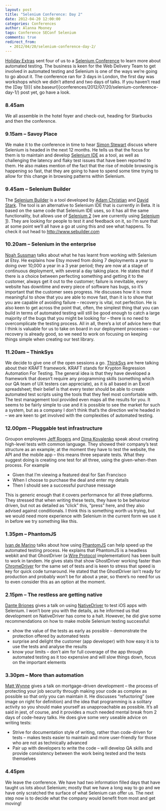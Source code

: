 ```yaml
---
layout: post
title: "Selenium Conference: Day 2"
date: 2012-04-20 12:00:00
categories: Conferences
author: Alanna Mooney
tags: Conference SEConf Selenium
comments: true
redirect_from:
  - 2012/04/20/selenium-conference-day-2/
---
```


[Holiday Extras](http://www.holidayextras.co.uk) sent four of us to a [Selenium Conference](http://seleniumconf.org/) to learn more about automated testing. The business is keen for the Web Delivery Team to get involved in automated testing and Selenium is one of the ways we’re going to go about it. The conference ran for 3 days in London, the first day was workshops which we didn’t attend and two days of talks. If you haven’t read the [Day 1]({{ site.baseurl}}conferences/2012/07/20/selenium-conference-day-1/) post yet, go have a look.


### 8.45am
We all assemble in the hotel foyer and check-out, heading for Starbucks and then the conference.

### 9.15am – Savoy Place
We make it to the conference in time to hear [Simon Stewart](https://twitter.com/shs96c) discuss where Selenium is headed in the next 12 months. He tells us that the focus for them is to maintain and develop [Selenium IDE](http://docs.seleniumhq.org/docs/02_selenium_ide.jsp) as a tool, as well as challenging the latency and flaky test issues that have been reported to them. He also makes mention of the fact that the rise of mobile browsing is happening so fast, that they are going to have to spend some time trying to allow for this change in browsing patterns within Selenium.

### 9.45am – Selenium Builder
The [Selenium Builder](http://sebuilder.github.io/se-builder/) is a tool developed by [Adam Christian](https://twitter.com/admc) and [David Stark](https://twitter.com/zarkonnen_com). The tool is an alternative to Selenium IDE that is currently in Beta. It is based on the same code that Selenium IDE uses, so it has all the same functionality, but allows use of [Selenium 2](http://seleniumhq.wordpress.com/2011/07/08/selenium-2-0/) (we are currently using [Selenium 1](http://docs.seleniumhq.org/docs/05_selenium_rc.jsp)). They are looking for people to test it and feedback on it, so I’m sure that at some point we’ll all have a go at using this and see what happens. To check it out head to <http://www.sebuilder.com>

### 10.20am – Selenium in the enterprise
[Noah Sussman](https://twitter.com/noahsussman) talks about what he has learnt from working with Selenium at Etsy. He explains how Etsy moved from doing 7 deployments a year to doing over 10,000 a year in a 3 year period; they are now at a stage of continuous deployment, with several a day taking place. He states that if there is a choice between perfecting something and getting it to the customer, always get it out to the customer; failure is inevitable, every website has downtime and every piece of software has bugs, so it’s important that the customer sees progress. He discusses how it is more meaningful to show that you are able to move fast, than it is to show that you are capable of avoiding failure – recovery is vital, not perfection. He is also keen to get across the point that, often, the simplest thing that you can build in terms of automated testing will still be good enough to catch a large majority of the bugs that you might be looking for – there is no need to overcomplicate the testing process.
All in all, there’s a lot of advice here that I think is valuable for us to take on board in our deployment processes – our recovery is already good, so we need to work on focusing on keeping things simple when creating our test library.

### 11.20am – ThinkSys
We decide to give one of the open sessions a go. [ThinkSys](http://www.thinksys.com/) are here talking about their KRAFT framework. KRAFT stands for Krypton Regression Automation For Testing. The general idea is that they have developed a framework that doesn’t require any programming skills (something which our QA team of UX testers can appreciate), as it is all based in an Excel spreadsheet; their belief is that every tester should be able to create automated test scripts using the tools that they feel most comfortable with. The test management tool provided even maps all the results for you.  It seems to be fairly simple to use and it is possible to see the market for such a system, but as a company I don’t think that’s the direction we’re headed in – we are keen to get involved with the complexities of automated testing.

### 12.00pm – Pluggable test infrastructure
Groupon employees [Jeff Rogers](https://twitter.com/jrojers) and [Dima Kovalenko](https://twitter.com/dimacus) speak about creating high-level tests with common language. They showed their company’s test structure as an example; at the moment they have to test the website, the API and the mobile app – this means three separate tests. What they suggest doing is creating one test for all three, using the given-when-then process. For example

- Given that I’m viewing a featured deal for San Francisco
- When I choose to purchase the deal and enter my details
- Then I should see a successful purchase message

This is generic enough that it covers performance for all three platforms. They stressed that when writing these tests, they have to be behaviour driven, but not as detailed as “click” this, “press” here, and they also advised against conditionals. I think this is something worth us trying, but we would need more experience with Selenium in the current form we use it in before we try something like this.

### 1.35pm – PhantomJS
[Ivan de Marino](https://twitter.com/detronizator) talks about how using [PhantomJS](http://phantomjs.org/) can help speed up the automated testing process. He explains that PhantomJS is a headless webkit and that GhostDriver (a [Wire Protocol](http://en.wikipedia.org/wiki/Wire_protocol) implementation) has been built to work in tandem. He gives stats that show GhostDriver working faster than [ChromeDriver](https://code.google.com/p/selenium/wiki/ChromeDriver) for the same set of tests and is keen to stress that speed is key for quick code turnaround. He stated that the GhostDriver isn’t ready for production and probably won’t be for about a year, so there’s no need for us to even consider this as an option at the moment. 

### 2.15pm – The restless are getting native
[Dante Briones](https://twitter.com/dantebriones) gives a talk on using [NativeDriver](https://code.google.com/p/nativedriver/) to test iOS apps with Selenium. I won’t bore you with the details, as he informed us that development on NativeDriver has come to a halt. However, he did give some recommendations on how to make mobile Selenium testing successful:

- show the value of the tests as early as possible – demonstrate the protection offered by automated tests
- surprise and delight the customer (app developer) with how easy it is to use the tests and analyse the results
- know your limits – don’t aim for full coverage of the app through automated testing as it too expensive and will slow things down, focus on the important elements


### 3.30pm – More than automation
[Matt Wynne](https://twitter.com/mattwynne) gives a talk on mortgage-driven development – the process of protecting your job security through making your code as complex as possible so that only you can maintain it. He discusses “refuctoring” (see image on right for definition) and the idea that programming is a solitary activity so you should make yourself as unapproachable as possible. It’s all said in jest, of course, and it provides a much needed mental break from 2 days of code-heavy talks. He does give some very useable advice on writing tests:

- Strive for documentation style of writing, rather than code-driven for tests – makes tests easier to maintain and more user-friendly for those who are not as technically advanced
- Pair up with developers to write the code – will develop QA skills and provide consistency between the work being tested and the tests themselves


### 4.45pm
We leave the conference. We have had two information filled days that have taught us lots about Selenium; mostly that we have a long way to go and we have only scratched the surface of what Selenium can offer us. The next step now is to decide what the company would benefit from most and get moving!

